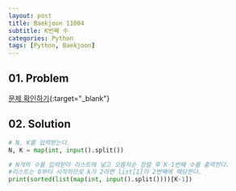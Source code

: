 ```yaml
---
layout: post
title: Baekjoon 11004
subtitle: K번째 수
categories: Python
tags: [Python, Baekjoon]
---
```


## 01. Problem

[문제 확인하기](https://www.acmicpc.net/problem/11004){:target="_blank"}

## 02. Solution

```Python
# N, K를 입력받는다.
N, K = map(int, input().split())

# N개의 수를 입력받아 리스트에 넣고 오름차순 정렬 후 K-1번째 수를 출력한다.
#리스트는 0부터 시작하므로 k가 2라면 list[1]이 2번째에 해당한다.
print(sorted(list(map(int, input().split())))[K-1])
```
